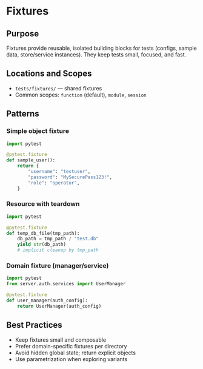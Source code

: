 # Fixtures

## Purpose

Fixtures provide reusable, isolated building blocks for tests (configs, sample data, store/service instances). They keep tests small, focused, and fast.

## Locations and Scopes

- `tests/fixtures/` — shared fixtures
- Common scopes: `function` (default), `module`, `session`

## Patterns

### Simple object fixture

```python
import pytest

@pytest.fixture
def sample_user():
    return {
        "username": "testuser",
        "password": "MySecurePass123!",
        "role": "operator",
    }
```

### Resource with teardown

```python
import pytest

@pytest.fixture
def temp_db_file(tmp_path):
    db_path = tmp_path / "test.db"
    yield str(db_path)
    # implicit cleanup by tmp_path
```

### Domain fixture (manager/service)

```python
import pytest
from server.auth.services import UserManager

@pytest.fixture
def user_manager(auth_config):
    return UserManager(auth_config)
```

## Best Practices

- Keep fixtures small and composable
- Prefer domain-specific fixtures per directory
- Avoid hidden global state; return explicit objects
- Use parametrization when exploring variants


